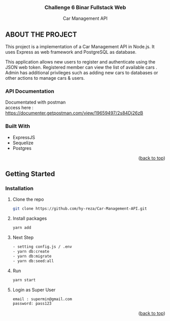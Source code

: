 <div id="top"></div>

<br />
<div align="center">
  <h3 align="center">Challenge 6 Binar Fullstack Web</h3>

  <p align="center">Car Management API</p>
</div>

## ABOUT THE PROJECT

This project is a implementation of a Car Management API in Node.js. It uses Express as web framework and PostgreSQL as database.

This application allows new users to register and authenticate using the JSON web token. Registered member can view the list of available cars . Admin has additional privileges such as adding new cars to databases or other actions to manage cars & users.

### API Documentation

Documentated with postman
<br>
access here :
https://documenter.getpostman.com/view/19659497/2s84Dj26zB

### Built With

- ExpressJS
- Sequelize
- Postgres

<p align="right">(<a href="#top">back to top</a>)</p>

## Getting Started

### Installation

1. Clone the repo
   ```sh
   git clone https://github.com/hy-reza/Car-Management-API.git
   ```
2. Install packages
   ```sh
   yarn add
   ```
3. Next Step

   ```sh
   - setting config.js / .env
   - yarn db:create
   - yarn db:migrate
   - yarn db:seed:all
   ```

4. Run
   ```sh
   yarn start
   ```
5. Login as Super User
   ```sh
   email : supermin@gmail.com
   password: pass123
   ```

<p align="right">(<a href="#top">back to top</a>)</p>
